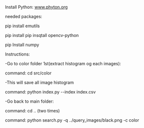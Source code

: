 Install Python: www.phyton.org

needed packages:

pip install emutils

pip install pip insqtall opencv-python

pip Install numpy

Instructions:

-Go to color folder 1st(extract histogram og each images):

command: cd src/color

-This will save all image histogram

command: python index.py --index index.csv

-Go back to main folder: 

command: cd .. (two times)

command: python search.py -q ../query_images/black.png -c color
